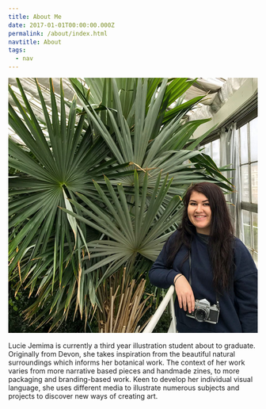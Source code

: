 ```yaml
---
title: About Me
date: 2017-01-01T00:00:00.000Z
permalink: /about/index.html
navtitle: About
tags:
  - nav
---
```

![](/static/img/about-me-page-2.jpg)

Lucie Jemima is currently a third year illustration student about to graduate. Originally from Devon, she takes inspiration from the beautiful natural surroundings which informs her botanical work. The context of her work varies from more narrative based pieces and handmade zines, to more packaging and branding-based work. Keen to develop her individual visual language, she uses different media to illustrate numerous subjects and projects to discover new ways of creating art.